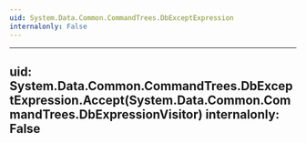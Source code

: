 ```yaml
---
uid: System.Data.Common.CommandTrees.DbExceptExpression
internalonly: False
---
```


---
uid: System.Data.Common.CommandTrees.DbExceptExpression.Accept(System.Data.Common.CommandTrees.DbExpressionVisitor)
internalonly: False
---

